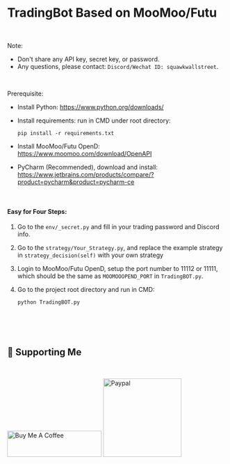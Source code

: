 # TradingBot Based on MooMoo/Futu
<br>

Note: 

- Don't share any API key, secret key, or password.
- Any questions, please contact: `Discord/Wechat ID: squawkwallstreet`.

<br>

Prerequisite:

- Install Python: https://www.python.org/downloads/

- Install requirements: run in CMD under root directory:
  ```
  pip install -r requirements.txt
  ```

- Install MooMoo/Futu OpenD: https://www.moomoo.com/download/OpenAPI

- PyCharm (Recommended), download and install: https://www.jetbrains.com/products/compare/?product=pycharm&product=pycharm-ce



<br>

#### Easy for Four Steps:

1. Go to the `env/_secret.py` and fill in your trading password and Discord info.
   
3. Go to the `strategy/Your_Strategy.py`, and replace the example strategy in `strategy_decision(self)` with your own strategy
   
5. Login to MooMoo/Futu OpenD, setup the port number to 11112 or 11111, which should be the same as `MOOMOOOPEND_PORT` in `TradingBOT.py`.
   
7. Go to the project root directory and run in CMD:
   ```
   python TradingBOT.py
   ```

<br>

<br>

<br>

## 🦋 Supporting Me

<br>

<a href="https://www.buymeacoffee.com/LukeWang" target="_blank"><img src="https://cdn.buymeacoffee.com/buttons/v2/default-yellow.png" alt="Buy Me A Coffee" style="height: 60px !important;width: 217px !important;" ></a>
<a href="https://www.paypal.com/paypalme/ZiluWang?locale.x=en_US" target="_blank"><img src="https://github.com/LukeWang01/Program-Trading-Based-on-Webull/assets/25569658/975ac8a4-2f7d-4b11-9900-707abf8d275a" alt="Paypal" width="180" ></a>
<br>

